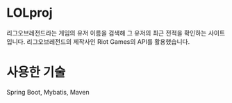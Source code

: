 # LOLproj
리그오브레전드라는 게임의 유저 이름을 검색해 그 유저의 최근 전적을 확인하는 사이트입니다.
리그오브레전드의 제작사인 Riot Games의 API를 활용했습니다.

# 사용한 기술
Spring Boot, Mybatis, Maven

